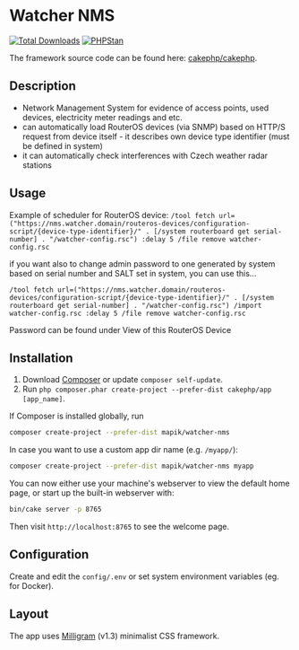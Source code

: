 # Watcher NMS

[![Total Downloads](https://img.shields.io/packagist/dt/cakephp/app.svg?style=flat-square)](https://packagist.org/packages/mapik/watcher-nms)
[![PHPStan](https://img.shields.io/badge/PHPStan-level%205-brightgreen.svg?style=flat-square)](https://github.com/phpstan/phpstan)

The framework source code can be found here: [cakephp/cakephp](https://github.com/cakephp/cakephp).

## Description
- Network Management System for evidence of access points, used devices, electricity meter readings and etc.
- can automatically load RouterOS devices (via SNMP) based on HTTP/S request from device itself - it describes own device type identifier (must be defined in system)
- it can automatically check interferences with Czech weather radar stations

## Usage
Example of scheduler for RouterOS device:
`/tool fetch url=("https://nms.watcher.domain/routeros-devices/configuration-script/{device-type-identifier}/" . [/system routerboard get serial-number] . "/watcher-config.rsc")
:delay 5
/file remove watcher-config.rsc`

if you want also to change admin password to one generated by system based on serial number and SALT set in system, you can use this...

`/tool fetch url=("https://nms.watcher.domain/routeros-devices/configuration-script/{device-type-identifier}/" . [/system routerboard get serial-number] . "/watcher-config.rsc")
/import watcher-config.rsc
:delay 5
/file remove watcher-config.rsc`

Password can be found under View of this RouterOS Device
## Installation

1. Download [Composer](https://getcomposer.org/doc/00-intro.md) or update `composer self-update`.
2. Run `php composer.phar create-project --prefer-dist cakephp/app [app_name]`.

If Composer is installed globally, run

```bash
composer create-project --prefer-dist mapik/watcher-nms
```

In case you want to use a custom app dir name (e.g. `/myapp/`):

```bash
composer create-project --prefer-dist mapik/watcher-nms myapp
```

You can now either use your machine's webserver to view the default home page, or start
up the built-in webserver with:

```bash
bin/cake server -p 8765
```

Then visit `http://localhost:8765` to see the welcome page.

## Configuration

Create and edit the `config/.env` or set system environment variables (eg. for Docker).

## Layout

The app uses [Milligram](https://milligram.io/) (v1.3) minimalist CSS
framework.
